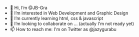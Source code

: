 - 👋 Hi, I’m @JB-Gra
- 👀 I’m interested in Web Development and Graphic Design
- 🌱 I’m currently learning html, css & javascript
- 💞️ I’m looking to collaborate on ... (actually I'm not ready yet)
- 📫 How to reach me: I'm on Twitter as @jazygurabu

<!---
JB-Gra/JB-Gra is a ✨ special ✨ repository because its `README.md` (this file) appears on your GitHub profile.
You can click the Preview link to take a look at your changes.
--->
